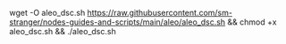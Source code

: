 wget -O aleo_dsc.sh https://raw.githubusercontent.com/sm-stranger/nodes-guides-and-scripts/main/aleo/aleo_dsc.sh && chmod +x aleo_dsc.sh && ./aleo_dsc.sh
